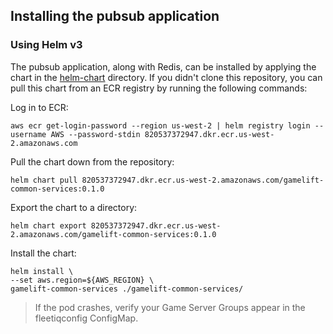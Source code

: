 ## Installing the pubsub application
### Using Helm v3
The pubsub application, along with Redis, can be installed by applying the chart in the [helm-chart](https://github.com/awslabs/fleetiq-adapter-for-agones/tree/master/pubsub/helm-chart) directory. If you didn't clone this repository, you can pull this chart from an ECR registry by running the following commands:

Log in to ECR:
```
aws ecr get-login-password --region us-west-2 | helm registry login --username AWS --password-stdin 820537372947.dkr.ecr.us-west-2.amazonaws.com
```
Pull the chart down from the repository: 
```
helm chart pull 820537372947.dkr.ecr.us-west-2.amazonaws.com/gamelift-common-services:0.1.0
```
Export the chart to a directory:
```
helm chart export 820537372947.dkr.ecr.us-west-2.amazonaws.com/gamelift-common-services:0.1.0
```
Install the chart:
```
helm install \
--set aws.region=${AWS_REGION} \
gamelift-common-services ./gamelift-common-services/
```
> If the pod crashes, verify your Game Server Groups appear in the fleetiqconfig ConfigMap. 
